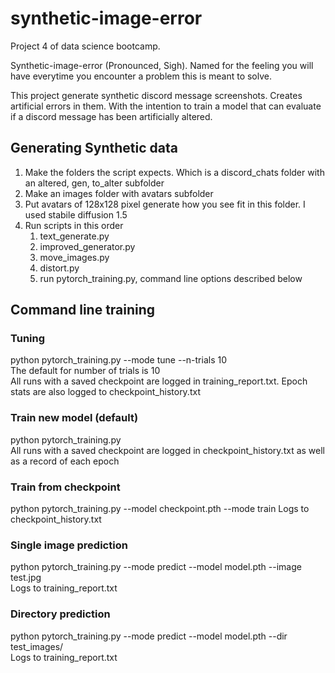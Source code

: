 # synthetic-image-error
Project 4 of data science bootcamp. 

Synthetic-image-error (Pronounced, Sigh). Named for the feeling you will have everytime you encounter a problem this is meant to solve. 

This project generate synthetic discord message screenshots. Creates artificial errors in them. With the intention to train a model that can evaluate if a discord message has been artificially altered.

## Generating Synthetic data
1. Make the folders the script expects. Which is a discord_chats folder with an altered, gen, to_alter subfolder
2. Make an images folder with avatars subfolder
3. Put avatars of 128x128 pixel generate how you see fit in this folder. I used stabile diffusion 1.5
4. Run scripts in this order
    1. text_generate.py 
    2. improved_generator.py
    3. move_images.py
    4. distort.py
    5. run pytorch_training.py, command line options described below

## Command line training
### Tuning
python pytorch_training.py --mode tune --n-trials 10  
The default for number of trials is 10  
All runs with a saved checkpoint are logged in training_report.txt. Epoch stats are also logged to checkpoint_history.txt

### Train new model (default)
python pytorch_training.py  
All runs with a saved checkpoint are logged in checkpoint_history.txt as well as a record of each epoch

### Train from checkpoint
python pytorch_training.py --model checkpoint.pth --mode train
Logs to checkpoint_history.txt

### Single image prediction
python pytorch_training.py --mode predict --model model.pth --image test.jpg  
Logs to training_report.txt

### Directory prediction
python pytorch_training.py --mode predict --model model.pth --dir test_images/  
Logs to training_report.txt
